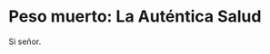 <!DOCTYPE html>
<html>
  <head>
    <title>Entrenamiento eficaz</title>
  </head>
  
<body>

<h1>Peso muerto: La Auténtica Salud</h1>
<p>Si señor.</p>

</body>
</html>
